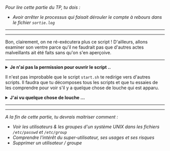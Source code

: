 _Pour lire cette partie du TP, tu dois :_

- _Avoir arrêter le processus qui faisait dérouler le compte à rebours dans le fichier `sortie.log`_

---

---

Bon, clairement, on ne ré-exécutera plus ce script ! D'ailleurs, allons examiner son ventre parce qu'il ne faudrait pas que d'autres actes malveillants ait été faits sans qu'on s'en aperçoive.

---

<details>
  <summary>  <b> Je n'ai pas la permission pour ouvrir le script .. </b> </summary>

Il te manque alors certainement des droits. Pour voir les droits que possède un fichier, tu peux exécuter la commande `ls -l` :

```
user@debian: ls -l
-rw-r--r-- 1 user group 239 11 sept. 14:04 file
```

Décomposons le résultat de cette commande :

- `-rw-r--r--`: Cette partie représente les permissions du fichier. Elle est composée de 10 caractères :
  - Le premier caractère (le tiret) indique le type de fichier.
    - Ici, il s'agit d'un fichier régulier.
    - Si c'était un répertoire, ce serait un `d` à la place du tiret.
  - Les neuf caractères suivants représentent les permissions. Ils sont divisés en trois groupes de trois caractères chacun.
    - Le premier groupe (`rw-`) indique les permissions du **propriétaire du fichier**.
    - Le deuxième groupe (`r--`) indique les permissions du **groupe auquel appartient le fichier**.
    - Le troisième groupe (`r--`) indique les permissions pour les **autres utilisateurs** (tous les utilisateurs qui ne sont ni le propriétaire ni dans le groupe).

Pour changer les permissions d'un fichier, il faut utiliser commande `chmod`

<details>
  <summary> <b> .. et  je n'ai pas la permission pour modifier les droits .. </b> </summary>

C'est certainement le script que nous avons exécuté qui nous a privé de tous les droits.

Toujours avec `ls -l`, on peut voir le propriétaire du fichier, ainsi que le groupe auquel il appartient :

- `user`: Le nom de l'utilisateur propriétaire du fichier.
- `group`: Le nom du groupe auquel appartient le fichier.

Pour changer le propriétaire et le groupe d'un fichier, il faut utiliser la commande `chown`

Il faudrait donc que `start.sh` t'appartienne à nouveau.
Pour savoir quel nom d'utilisateur tu utilises actuellement, tu peux utiliser la commande `users`.

<details>
  <summary> <b> .. et je n'ai pas la permission pour modifier le propriétaire </b> </summary>

Dans ce cas-là, il faut que tu passes en "super utilisateur". Cet utilisateur, sous Debian, s'appelle couramment `root`. Il faut donc que tu soumettes les commandes de modifications de droits et de propriétaire en mode super utilisateur. Pour cela, deux choix :

- utilises la commande `su - root` pour passer dans l'environnement du super-utilisateur. Tu pourras soumettre tous les commandes avec la permission maximale (les droits sur tout).
- tu peux aussi mettre le mot clé `sudo` avant les commandes que tu soumettre. Cela va exécuter uniquement la commande en mode super-utilisateur, sans te changer d'environnement. Evidemment, il faut que ton utilisateur `user` ait obtenu initialement les droits depuis l'utilisateur `root`.

> _Mais pourquoi on utilise pas `sudo` tout le temps, pour être sûr d'avoir la permission maximale à chaque fois ?_

On se sert de l'utilisateur `root` quand on est sûr de ce qu'on va exécuter ! C'est d'ailleurs ce qui nous a mis dans ce bourbier.
L'utilisateur que nous utilisons, `user`, a la possibilité d'utiliser la commande `sudo`. Par conséquent, les scripts qu'il lance ont aussi cette possibilité !

Un grand pouvoir implique de grande responsabilité, et on ne confie pas les droits administrateurs à tout le monde (comme on confie pas les clés de chez soi à tout le monde).

Pour voir concrètement une différence, vous pouvez tester des commandes destructrices sur votre installation en lecture seule. Par exemple la commande `\rm -rf /`  et `sudo \rm -rf /` n'auront certainement pas le même résultat final... (Pourquoi `\` ?). D'une manière générale on ne travaille jamais en utilisateur root et certains systèmes n'autorisent plus sa connexion. L'usage de la commmande `sudo` doit être limitée aux seuls action modifiant le système : gestion des utilisateurs, gestion des logiciels installés globalement, lancement d'un processus système...
Un processus système est un processus qui peut demande des accès particuliers au noyau (souvent sous la forme d'interruption) ainsi qu'à la couche réseau. Par exemple un utilisateur standard ne peut pas ouvrir un port de communication réseau inférieur à 1024. (Mais il peut de 1024 à 65535, ce qui devrait largement suffire).

</details>

</details>

</details>

Il n'est pas improbable que le script `start.sh` te redirige vers d'autres scripts. Il faudra que tu décomposes tous les scripts et que tu essaies de les comprendre pour voir s'il y a quelque chose de louche qui est apparu.

<details>
  <summary>
   <b> J'ai vu quelque chose de louche ...  </b> </summary>

Mazette, une ligne devrait te perturber : un nouvel utilisateur `hacker` a été créé ! Il vaudrait mieux le supprimer pour ne pas s'exposer à d'autres attaques, au cas où...

La liste de tous les utilisateurs est disponible dans le fichier `/etc/passwd`. De la même manière, la liste de tous les groupes est disponible dans le fichier `/etc/group`

<details>
  <summary> <b> Supprimons cet utilisateur  </b> </summary>

Désormais, il faut supprimer cet utilisateur : `userdel` ou `groupdel` devrait bien t'aider.
Peut-être tu devras utiliser le super utilisateur ?

Penses à vérifier que l'utilisateur est bien supprimé du fichier `/etc/passwd` et `/etc/group`.

</details>

</details>

---

---

_A la fin de cette partie, tu devrais maitriser comment :_

- _Voir les utilisateurs & les groupes d'un système UNIX dans les fichiers `/etc/passwd` et `/etc/group`_
- _Comprendre l'intérêt du super-utilisateur, ses usages et ses risques_
- _Supprimer un utilisateur / groupe_

